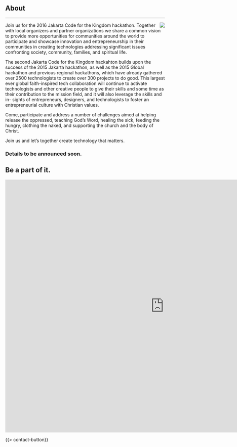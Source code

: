 ﻿## About
---
<img src="{{assets}}/images/earth.jpg" style="float:right"/>

Join us for the 2016 Jakarta Code for the Kingdom hackathon. Together with local organizers and partner organizations we share a common vision to provide more opportunities for communities around the world to participate and showcase innovation and entrepreneurship in their communities in creating technologies addressing significant issues confronting society, community, families, and spiritual life.

The second Jakarta Code for the Kingdom hackahton builds upon the success of the 2015 Jakarta hackathon, as well as the 2015 Global hackathon and previous regional hackathons, which have already gathered over 2500 technologists to create over 300 projects to do good. This largest ever global faith-inspired tech collaboration will continue to activate technologists and other creative people to give their skills and some time as their contribution to the mission field, and it will also leverage the skills and in- sights of entrepreneurs, designers, and technologists to foster an entrepreneurial culture with Christian values.

Come, participate and address a number of challenges aimed at helping release the oppressed, teaching God’s Word, healing the sick, feeding the hungry, clothing the naked, and supporting the church and the body of Christ. 

Join us and let’s together create technology that matters.

### Details to be announced soon. 

## Be a part of it.

<iframe src="https://docs.google.com/forms/d/1dUg06mza7i1JPNBsluI6Q8I8ZuGPggNmH7LrMyHtkOI/viewform?embedded=true" width="1000" height="800" frameborder="0" marginheight="0" marginwidth="0">Loading...</iframe>

{{> contact-button}}
